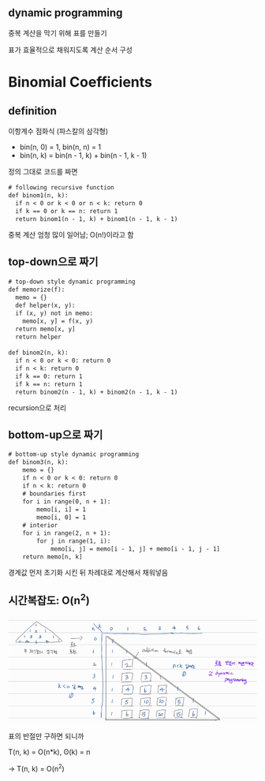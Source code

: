 ## dynamic programming

중복 계산을 막기 위해 표를 만들기

표가 효율적으로 채워지도록 계산 순서 구성

# Binomial Coefficients

## definition

이항계수 점화식 (파스칼의 삼각형)

- bin(n, 0) = 1, bin(n, n) = 1
- bin(n, k) = bin(n - 1, k) + bin(n - 1, k - 1)

정의 그대로 코드를 짜면

```
# following recursive function
def binom1(n, k):
  if n < 0 or k < 0 or n < k: return 0
  if k == 0 or k == n: return 1
  return binom1(n - 1, k) + binom1(n - 1, k - 1)
```

중복 계산 엄청 많이 일어남; O(n!)이라고 함

## top-down으로 짜기

```
# top-down style dynamic programming
def memorize(f):
  memo = {}
  def helper(x, y):
  if (x, y) not in memo:
    memo[x, y] = f(x, y)
  return memo[x, y]
  return helper

def binom2(n, k):
  if n < 0 or k < 0: return 0
  if n < k: return 0
  if k == 0: return 1
  if k == n: return 1
  return binom2(n - 1, k) + binom2(n - 1, k - 1)
```

recursion으로 처리

## bottom-up으로 짜기

```
# bottom-up style dynamic programming
def binom3(n, k):
    memo = {}
    if n < 0 or k < 0: return 0
    if n < k: return 0
    # boundaries first
    for i in range(0, n + 1):
        memo[i, i] = 1
        memo[i, 0] = 1
    # interior
    for i in range(2, n + 1):
        for j in range(1, i):
            memo[i, j] = memo[i - 1, j] + memo[i - 1, j - 1]
    return memo[n, k]
```

경계값 먼저 초기화 시킨 뒤 차례대로 계산해서 채워넣음

## 시간복잡도: O(n<sup>2</sup>)

![image-20230426154519827](image/image-20230426154519827.png)

표의 반절만 구하면 되니까

T(n, k) = O(n*k), ʘ(k) = n

-> T(n, k) = O(n<sup>2</sup>)

